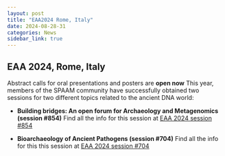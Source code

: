 ```yaml
---
layout: post
title: "EAA2024 Rome, Italy"
date: 2024-08-28-31
categories: News
sidebar_link: true
---
```


## EAA 2024, Rome, Italy
Abstract calls for oral presentations and posters are **open now**
This year, members of the SPAAM community have successfully obtained two sessions for two different topics related to the ancient DNA world:

- **Building bridges: An open forum for Archaeology and Metagenomics (session #854)**
Find all the info for this session at [EAA 2024 session #854](https://www.spaam-community.org/events/2024/08/28/EAA_Call_for_Abstracts/)

- **Bioarchaeology of Ancient Pathogens (session #704)**
Find all the info for this this session at [EAA 2024 session #704](https://www.spaam-community.org/category/events/2024/08/28/EAA_call_for_abstracts2)
